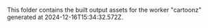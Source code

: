 This folder contains the built output assets for the worker "cartoonz" generated at 2024-12-16T15:34:32.572Z.